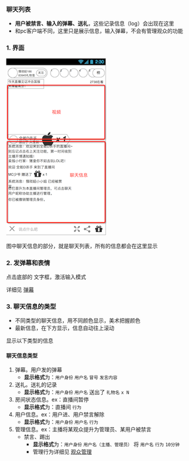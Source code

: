 ### 聊天列表
* **用户被禁言、输入的弹幕、送礼**，这些记录信息（log）会出现在这里
* 和pc客户端不同，这里只是展示信息，输入弹幕，不会有管理观众的功能

### 1. 界面
![聊天界面](img/chat.png)

图中聊天信息的部分，就是聊天列表，所有的信息都会在这里显示

### 2. 发弹幕和表情
点击底部的 文字框，激活输入模式

详细见 [弹幕](danmaku.md)

### 3. 聊天信息的类型
* 不同类型的聊天信息，用不同颜色显示，美术把握颜色
* 最新信息，在下方显示，信息自动往上滚动

显示以下类型的信息

#### 聊天信息类型
1. 弹幕。用户发的弹幕
	* **显示格式**为：`用户身份` `用户名` `冒号` `发言内容`
2. 送礼。送礼的记录
	* **显示格式**为：`用户身份` `用户名` 送出了 `礼物名` `x N`
3. 房间状态信息。ex：直播间暂停
	* **显示格式**为：直播间 `行为`
4. 用户信息。ex：用户进、用户禁言解除
	* **显示格式**为：`用户身份` `用户名` `行为`
5. 管理信息。ex：主播将某观众提升为管理员、某用户被禁言
	* 禁言、踢出
		* **显示格式**为：`用户身份` `用户名（主播、管理员）` 将 `用户名` `行为` `10分钟`
		* 管理行为详细见 [观众管理](usermanage.md)